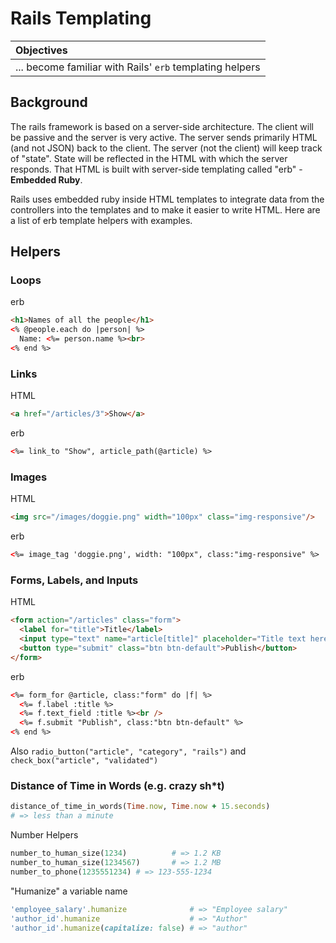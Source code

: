 # Rails Templating

| Objectives |
|:--- |
| ... become familiar with Rails' ```erb``` templating helpers |

## Background

The rails framework is based on a server-side architecture. The client will be passive and the server is very active. The server sends primarily HTML (and not JSON) back to the client. The server (not the client) will keep track of "state". State will be reflected in the HTML with which the server responds. That HTML is built with server-side templating called "erb" - **Embedded Ruby**.

Rails uses embedded ruby inside HTML templates to integrate data from the controllers into the templates and to make it easier to write HTML. Here are a list of erb template helpers with examples. 

## Helpers

### Loops

erb
```html
<h1>Names of all the people</h1>
<% @people.each do |person| %>
  Name: <%= person.name %><br>
<% end %>
```

### Links
HTML
```html
<a href="/articles/3">Show</a>
```

erb
```html
<%= link_to "Show", article_path(@article) %>
```

### Images

HTML
```html
<img src="/images/doggie.png" width="100px" class="img-responsive"/>
```

erb
```html
<%= image_tag 'doggie.png', width: "100px", class:"img-responsive" %>
```

### Forms, Labels, and Inputs

HTML
```html
<form action="/articles" class="form">
  <label for="title">Title</label>
  <input type="text" name="article[title]" placeholder="Title text here..."/>
  <button type="submit" class="btn btn-default">Publish</button>
</form>
```

erb
```html
<%= form_for @article, class:"form" do |f| %>
  <%= f.label :title %>
  <%= f.text_field :title %><br />
  <%= f.submit "Publish", class:"btn btn-default" %>
<% end %>
```

Also ```radio_button("article", "category", "rails")``` and ```check_box("article", "validated")```

### Distance of Time in Words (e.g. crazy sh*t)


```ruby
distance_of_time_in_words(Time.now, Time.now + 15.seconds)
# => less than a minute
```

Number Helpers
```ruby
number_to_human_size(1234)          # => 1.2 KB
number_to_human_size(1234567)       # => 1.2 MB
number_to_phone(1235551234) # => 123-555-1234
```

"Humanize" a variable name
```ruby
'employee_salary'.humanize              # => "Employee salary"
'author_id'.humanize                    # => "Author"
'author_id'.humanize(capitalize: false) # => "author"
```
